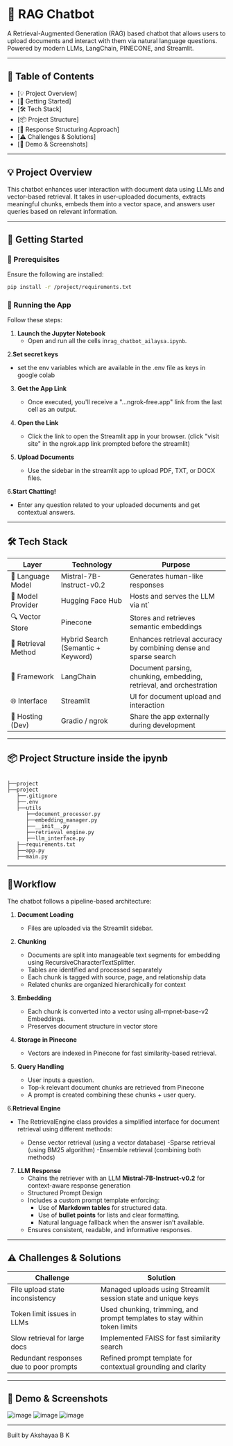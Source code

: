 # 🤖 RAG Chatbot 

A Retrieval-Augmented Generation (RAG) based chatbot that allows users to upload documents and interact with them via natural language questions. Powered by modern LLMs, LangChain, PINECONE, and Streamlit.

---

## 📌 Table of Contents
- [💡 Project Overview]
- [🚀 Getting Started]
- [🛠️ Tech Stack]
- [📦 Project Structure]
- [🧩 Response Structuring Approach]
- [⚠️ Challenges & Solutions]
- [📸 Demo & Screenshots]
  

---

## 💡 Project Overview

This chatbot enhances user interaction with document data using LLMs and vector-based retrieval. It takes in user-uploaded documents, extracts meaningful chunks, embeds them into a vector space, and answers user queries based on relevant information.

---

## 🚀 Getting Started

### 🔧 Prerequisites

Ensure the following are installed:
```bash
pip install -r /project/requirements.txt
```

### 📂 Running the App

Follow these steps:

1. **Launch the Jupyter Notebook**
   - Open and run all the cells in`rag_chatbot_ailaysa.ipynb`.

2.**Set secret keys**
  - set the env variables which are available in the .env file as keys in google colab

3. **Get the App Link**
   - Once executed, you'll receive a "...ngrok-free.app"  link from the last cell as an output.

4. **Open the Link**
   - Click the link to open the Streamlit app in your browser. (click "visit site" in the ngrok.app link prompted before the streamlit)

5. **Upload Documents**
   - Use the sidebar in the streamlit app to upload PDF, TXT, or DOCX files.

6.**Start Chatting!**
   - Enter any question related to your uploaded documents and get contextual answers.

---

## 🛠️ Tech Stack

| Layer                | Technology                    | Purpose                                                                 |
|---------------------|-------------------------------|-------------------------------------------------------------------------|
| 💬 Language Model    | Mistral-7B-Instruct-v0.2       | Generates human-like responses                                          |
| 🤗 Model Provider    | Hugging Face Hub               | Hosts and serves the LLM via nt`                     |
| 🔍 Vector Store       | Pinecone                        | Stores and retrieves semantic embeddings                                |
| 🧠 Retrieval Method   | Hybrid Search (Semantic + Keyword) | Enhances retrieval accuracy by combining dense and sparse search        |
| 🧱 Framework          | LangChain                       | Document parsing, chunking, embedding, retrieval, and orchestration     |
| 🌐 Interface          | Streamlit                       | UI for document upload and interaction                                  |
| 🌉 Hosting (Dev)      | Gradio / ngrok                  | Share the app externally during development                             |

---

## 📦 Project Structure inside the ipynb

```

├──project
├──project
   ├──.gitignore
   ├──.env
   ├──utils
      ├──document_processor.py
      ├──embedding_manager.py
      ├──__init__.py
      ├──retrieval_engine.py
      ├──llm_interface.py
   ├──requirements.txt
   ├──app.py
   ├──main.py                      
```

---

## 🧩Workflow

The chatbot follows a pipeline-based architecture:

1. **Document Loading**
   - Files are uploaded via the Streamlit sidebar.

2. **Chunking**
   - Documents are split into manageable text segments for embedding using RecursiveCharacterTextSplitter.
   - Tables are identified and processed separately
   -  Each chunk is tagged with source, page, and relationship data
   -  Related chunks are organized hierarchically for context

3. **Embedding**
   - Each chunk is converted into a vector using all-mpnet-base-v2 Embeddings.
   - Preserves document structure in vector store

4. **Storage in Pinecone**
   - Vectors are indexed in Pinecone for fast similarity-based retrieval.

5. **Query Handling**
   - User inputs a question.
   - Top-k relevant document chunks are retrieved from Pinecone
   - A prompt is created combining these chunks + user query.

6.**Retrieval Engine**
   - The RetrievalEngine class provides a simplified interface for document retrieval using    different methods:

      - Dense vector retrieval (using a vector database)
      -Sparse retrieval (using BM25 algorithm)
      -Ensemble retrieval (combining both methods)

7. **LLM Response**
   - Chains the retriever with an LLM **Mistral-7B-Instruct-v0.2** for context-aware response generation
   -  Structured Prompt Design
   - Includes a custom prompt template enforcing:
     - Use of **Markdown tables** for structured data.
     - Use of **bullet points** for lists and clear formatting.
     - Natural language fallback when the answer isn’t available.
   - Ensures consistent, readable, and informative responses.

---


## ⚠️ Challenges & Solutions

| Challenge | Solution |
|-----------|----------|
| File upload state inconsistency | Managed uploads using Streamlit session state and unique keys |
| Token limit issues in LLMs | Used chunking, trimming, and prompt templates to stay within token limits |
| Slow retrieval for large docs | Implemented FAISS for fast similarity search |
| Redundant responses due to poor prompts | Refined prompt template for contextual grounding and clarity |

---

## 📸 Demo & Screenshots

![image](https://github.com/user-attachments/assets/752fc6c6-b3a7-419c-ad1c-b35c6fed5bd7)
![image](https://github.com/user-attachments/assets/8282c801-bf20-4a06-9d1e-710fd32eb9d7)
![image](https://github.com/user-attachments/assets/8561444c-67e3-4e4e-bf8d-21274a4e85d1)



---


Built by Akshayaa B K 
